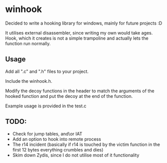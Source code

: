 # winhook

Decided to write a hooking library for windows, mainly for future projects :D

It utilises external disassembler, since writing my own would take ages. Hook, which it creates is not a simple trampoline and actually lets the function run normally.



## Usage
Add all ".c" and ".h" files to your project.

Include the winhook.h.

Modify the decoy functions in the header to match the arguments of the hooked function and put the decoy at the end of the function.

Example usage is provided in the test.c

## TODO:
 - Check for jump tables, and\or IAT
 - Add an option to hook into remote process
 - The r14 incident (basically if r14 is touched by the victim function in the first 12 bytes everything crumbles and dies)
 - Skim down Zydis, since I do not utilise most of it functionality
